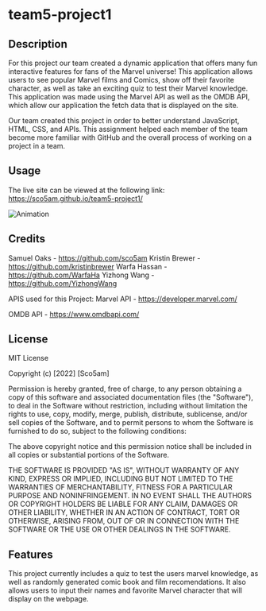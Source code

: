 # team5-project1

## Description
For this project our team created a dynamic application that offers many fun interactive features for fans of the Marvel universe! This application allows users to see popular Marvel films and Comics, show off their favorite character, as well as take an exciting quiz to test their Marvel knowledge. This application was made using the Marvel API as well as the OMDB API, which allow our application the fetch data that is displayed on the site. 

Our team created this project in order to better understand JavaScript, HTML, CSS, and APIs. This assignment helped each member of the team become more familiar with GitHub and the overall process of working on a project in a team. 



## Usage

The live site can be viewed at the following link: https://sco5am.github.io/team5-project1/

  ![Animation](https://user-images.githubusercontent.com/115945161/207204318-62300042-8f3d-49a1-b33f-676a47c27c43.gif)

## Credits

Samuel Oaks - https://github.com/sco5am
Kristin Brewer - https://github.com/kristinbrewer
Warfa Hassan - https://github.com/WarfaHa
Yizhong Wang - https://github.com/YizhongWang



APIS used for this Project:
Marvel API - https://developer.marvel.com/

OMDB API - https://www.omdbapi.com/ 

## License

MIT License

Copyright (c) [2022] [Sco5am]

Permission is hereby granted, free of charge, to any person obtaining a copy of this software and associated documentation files (the "Software"), to deal in the Software without restriction, including without limitation the rights to use, copy, modify, merge, publish, distribute, sublicense, and/or sell copies of the Software, and to permit persons to whom the Software is furnished to do so, subject to the following conditions:

The above copyright notice and this permission notice shall be included in all copies or substantial portions of the Software.

THE SOFTWARE IS PROVIDED "AS IS", WITHOUT WARRANTY OF ANY KIND, EXPRESS OR IMPLIED, INCLUDING BUT NOT LIMITED TO THE WARRANTIES OF MERCHANTABILITY, FITNESS FOR A PARTICULAR PURPOSE AND NONINFRINGEMENT. IN NO EVENT SHALL THE AUTHORS OR COPYRIGHT HOLDERS BE LIABLE FOR ANY CLAIM, DAMAGES OR OTHER LIABILITY, WHETHER IN AN ACTION OF CONTRACT, TORT OR OTHERWISE, ARISING FROM, OUT OF OR IN CONNECTION WITH THE SOFTWARE OR THE USE OR OTHER DEALINGS IN THE SOFTWARE.


## Features

This project currently includes a quiz to test the users marvel knowledge, as well as randomly generated comic book and film recomendations. It also allows users to input their names and favorite Marvel character that will display on the webpage.
